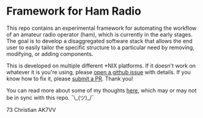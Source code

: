 # Framework for Ham Radio

This repo contains an experimental framework for automating the workflow of an amateur radio operator (ham), which is currently in the early stages. The goal is to develop a disaggregated software stack that allows the end user to easily tailor the specific structure to a particular need by removing, modifying, or adding components.

This is developed on multiple different \*NIX platforms.  If it doesn't work on whatever it is you're using, please [open a github issue](https://github.com/ckuhtz/hamframe/issues) with details.  If you know how to fix it, please [submit a PR](https://github.com/ckuhtz/hamframe/pulls). Thank you!

You can read more about some of my thoughts [here](https://holdmybeer.io/2024/06/04/ham-stack-modernizing-the-wheel/), which may or may not be in sync with this repo. ¯\\\_(ツ)\_/¯

73 Christian AK7VV
